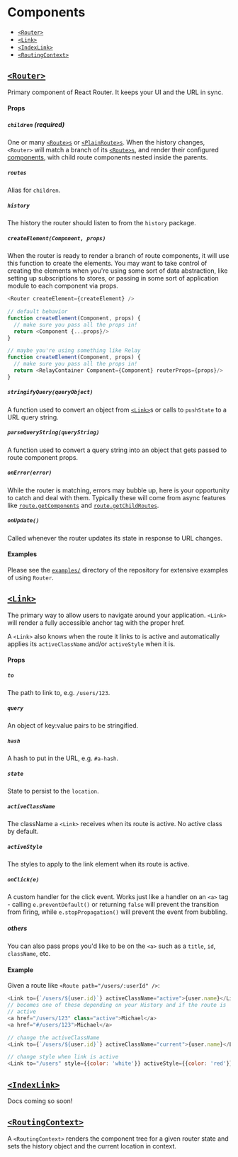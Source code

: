 # Components

- [`<Router>`](#Router)
- [`<Link>`](#Link)
- [`<IndexLink>`](#IndexLink)
- [`<RoutingContext>`](#RoutingContext)

## <a id='Router'></a>[`<Router>`](#Router)
Primary component of React Router. It keeps your UI and the URL in sync.

#### Props
##### `children` (required)
One or many [`<Route>s`](ConfigurationComponents.md#Route) or [`<PlainRoute>s`](ConfigurationComponents.md#PlainRoute). When the history changes, `<Router>` will match a branch of its [`<Route>s`](ConfigurationComponents.md#Route), and render their configured [components](ConfigurationComponents.md), with child route components nested inside the parents.

##### `routes`
Alias for `children`.

##### `history`
The history the router should listen to from the `history` package.

##### `createElement(Component, props)`
When the router is ready to render a branch of route components, it will use this function to create the elements. You may want to take control of creating the elements when you're using some sort of data abstraction, like setting up subscriptions to stores, or passing in some sort of application module to each component via props.  

```js
<Router createElement={createElement} />

// default behavior
function createElement(Component, props) {
  // make sure you pass all the props in!
  return <Component {...props}/>
}

// maybe you're using something like Relay
function createElement(Component, props) {
  // make sure you pass all the props in!
  return <RelayContainer Component={Component} routerProps={props}/>
}
```

##### `stringifyQuery(queryObject)`
A function used to convert an object from [`<Link>`](#Link)s or calls to `pushState` to a URL query string.

##### `parseQueryString(queryString)`
A function used to convert a query string into an object that gets passed to route component props.

##### `onError(error)`
While the router is matching, errors may bubble up, here is your opportunity to catch and deal with them. Typically these will come from async features like [`route.getComponents`](ConfigurationComponents.md#getComponents) and [`route.getChildRoutes`](ConfigurationComponents.md#getChildRoutes).

##### `onUpdate()`
Called whenever the router updates its state in response to URL changes.

#### Examples
Please see the [`examples/`](/examples) directory of the repository for extensive examples of using `Router`.



## <a id='Link'></a>[`<Link>`](#Link)
The primary way to allow users to navigate around your application. `<Link>` will render a fully accessible anchor tag with the proper href.

A `<Link>` also knows when the route it links to is active and automatically applies its `activeClassName` and/or `activeStyle` when it is.

#### Props
##### `to`
The path to link to, e.g. `/users/123`.

##### `query`
An object of key:value pairs to be stringified.

##### `hash`
A hash to put in the URL, e.g. `#a-hash`.

##### `state`
State to persist to the `location`.

##### `activeClassName`
The className a `<Link>` receives when its route is active. No active class by default.

##### `activeStyle`
The styles to apply to the link element when its route is active.

##### `onClick(e)`
A custom handler for the click event. Works just like a handler on an `<a>` tag - calling `e.preventDefault()` or returning `false` will prevent the transition from firing, while `e.stopPropagation()` will prevent the event from bubbling.

##### *others*
You can also pass props you'd like to be on the `<a>` such as a `title`, `id`, `className`, etc.

#### Example
Given a route like `<Route path="/users/:userId" />`:

```js
<Link to={`/users/${user.id}`} activeClassName="active">{user.name}</Link>
// becomes one of these depending on your History and if the route is
// active
<a href="/users/123" class="active">Michael</a>
<a href="#/users/123">Michael</a>

// change the activeClassName
<Link to={`/users/${user.id}`} activeClassName="current">{user.name}</Link>

// change style when link is active
<Link to="/users" style={{color: 'white'}} activeStyle={{color: 'red'}}>Users</Link>
```

## <a id='IndexLink'></a>[`<IndexLink>`](#IndexLink)
Docs coming so soon!

## <a id='RoutingContext'></a>[`<RoutingContext>`](#RoutingContext)
A `<RoutingContext>` renders the component tree for a given router state and sets the history object and the current location in context.
